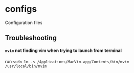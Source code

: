 # configs
Configuration files

## Troubleshooting

#### `mvim` not finding vim when trying to launch from terminal

run `sudo ln -s /Applications/MacVim.app/Contents/bin/mvim /usr/local/bin/mvim`
